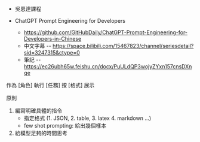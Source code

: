 * 吳恩達課程



* ChatGPT Prompt Engineering for Developers
    * https://github.com/GitHubDaily/ChatGPT-Prompt-Engineering-for-Developers-in-Chinese
    * 中文字幕 -- https://space.bilibili.com/15467823/channel/seriesdetail?sid=3247315&ctype=0
    * 筆記 -- https://ec26ubh65w.feishu.cn/docx/PuULdQP3wojyZYxn157cnsDXnqe


作為 [角色] 執行 [任務] 按 [格式] 展示

原則

1. 編寫明確具體的指令
    * 指定格式 (1. JSON, 2. table, 3. latex 4. markdown ...)
    * few shot prompting: 給出幾個樣本
2. 給模型足夠的時間思考



